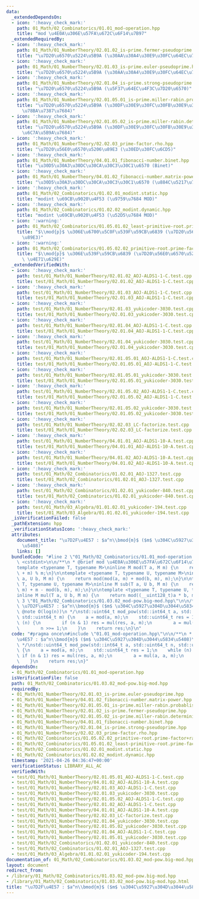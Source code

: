 ```yaml
---
data:
  _extendedDependsOn:
  - icon: ':heavy_check_mark:'
    path: 01_Math/02_Combinatorics/01.01_mod-operation.hpp
    title: "mod \u4E0A\u306E\u57FA\u672C\u6F14\u7B97"
  _extendedRequiredBy:
  - icon: ':heavy_check_mark:'
    path: 01_Math/01_NumberTheory/02.01.02_is-prime.fermer-pseudoprime.hpp
    title: "\u7D20\u6570\u5224\u5B9A (\u30AA\u30A4\u30E9\u30FC\u64EC\u7D20\u6570)"
  - icon: ':heavy_check_mark:'
    path: 01_Math/01_NumberTheory/02.01.03_is-prime.euler-pseudoprime.hpp
    title: "\u7D20\u6570\u5224\u5B9A (\u30AA\u30A4\u30E9\u30FC\u64EC\u7D20\u6570)"
  - icon: ':heavy_check_mark:'
    path: 01_Math/01_NumberTheory/02.01.04_is-prime.strong-pseudoprime.hpp
    title: "\u7D20\u6570\u5224\u5B9A (\u5F37\u64EC\u4F3C\u7D20\u6570)"
  - icon: ':heavy_check_mark:'
    path: 01_Math/01_NumberTheory/02.01.05.01_is-prime.miller-rabin.probablistic.hpp
    title: "\u7D20\u6570\u5224\u5B9A (\u30DF\u30E9\u30FC\u30FB\u30E9\u30D3\u30F3\u3001\
      \u78BA\u7387\u7684)"
  - icon: ':heavy_check_mark:'
    path: 01_Math/01_NumberTheory/02.01.05.02_is-prime.miller-rabin.deterministic.hpp
    title: "\u7D20\u6570\u5224\u5B9A (\u30DF\u30E9\u30FC\u30FB\u30E9\u30D3\u30F3\u3001\
      \u6C7A\u5B9A\u7684)"
  - icon: ':heavy_check_mark:'
    path: 01_Math/01_NumberTheory/02.02.03_prime-factor.rho.hpp
    title: "\u7D20\u56E0\u6570\u5206\u89E3 (\u30ED\u30FC\u6CD5)"
  - icon: ':heavy_check_mark:'
    path: 01_Math/01_NumberTheory/04.01.01_fibonacci-number.binet.hpp
    title: "\u30D5\u30A3\u30DC\u30CA\u30C3\u30C1\u6570 (Binet)"
  - icon: ':heavy_check_mark:'
    path: 01_Math/01_NumberTheory/04.01.02_fibonacci-number.matrix-power.hpp
    title: "\u30D5\u30A3\u30DC\u30CA\u30C3\u30C1\u6570 (\u884C\u5217\u7D2F\u4E57)"
  - icon: ':heavy_check_mark:'
    path: 01_Math/02_Combinatorics/01.02.01_modint.static.hpp
    title: "modint \u69CB\u9020\u4F53 (\u9759\u7684 MOD)"
  - icon: ':heavy_check_mark:'
    path: 01_Math/02_Combinatorics/01.02.02_modint.dynamic.hpp
    title: "modint \u69CB\u9020\u4F53 (\u52D5\u7684 MOD)"
  - icon: ':warning:'
    path: 01_Math/02_Combinatorics/01.05.01.02_least-primitive-root.prime-factor.hpp
    title: "$\\mod{p}$ \u306E\u6700\u5C0F\u539F\u59CB\u6839 (\u7D20\u56E0\u6570\u5206\
      \u89E3)"
  - icon: ':warning:'
    path: 01_Math/02_Combinatorics/01.05.02.02_primitive-root.prime-factor+randomized.hpp
    title: "$\\mod{p}$ \u306E\u539F\u59CB\u6839 (\u7D20\u56E0\u6570\u5206\u89E3 +\
      \ \u4E71\u629E)"
  _extendedVerifiedWith:
  - icon: ':heavy_check_mark:'
    path: test/01_Math/01_NumberTheory/02.01.02_AOJ-ALDS1-1-C.test.cpp
    title: test/01_Math/01_NumberTheory/02.01.02_AOJ-ALDS1-1-C.test.cpp
  - icon: ':heavy_check_mark:'
    path: test/01_Math/01_NumberTheory/02.01.03_AOJ-ALDS1-1-C.test.cpp
    title: test/01_Math/01_NumberTheory/02.01.03_AOJ-ALDS1-1-C.test.cpp
  - icon: ':heavy_check_mark:'
    path: test/01_Math/01_NumberTheory/02.01.03_yukicoder-3030.test.cpp
    title: test/01_Math/01_NumberTheory/02.01.03_yukicoder-3030.test.cpp
  - icon: ':heavy_check_mark:'
    path: test/01_Math/01_NumberTheory/02.01.04_AOJ-ALDS1-1-C.test.cpp
    title: test/01_Math/01_NumberTheory/02.01.04_AOJ-ALDS1-1-C.test.cpp
  - icon: ':heavy_check_mark:'
    path: test/01_Math/01_NumberTheory/02.01.04_yukicoder-3030.test.cpp
    title: test/01_Math/01_NumberTheory/02.01.04_yukicoder-3030.test.cpp
  - icon: ':heavy_check_mark:'
    path: test/01_Math/01_NumberTheory/02.01.05.01_AOJ-ALDS1-1-C.test.cpp
    title: test/01_Math/01_NumberTheory/02.01.05.01_AOJ-ALDS1-1-C.test.cpp
  - icon: ':heavy_check_mark:'
    path: test/01_Math/01_NumberTheory/02.01.05.01_yukicoder-3030.test.cpp
    title: test/01_Math/01_NumberTheory/02.01.05.01_yukicoder-3030.test.cpp
  - icon: ':heavy_check_mark:'
    path: test/01_Math/01_NumberTheory/02.01.05.02_AOJ-ALDS1-1-C.test.cpp
    title: test/01_Math/01_NumberTheory/02.01.05.02_AOJ-ALDS1-1-C.test.cpp
  - icon: ':heavy_check_mark:'
    path: test/01_Math/01_NumberTheory/02.01.05.02_yukicoder-3030.test.cpp
    title: test/01_Math/01_NumberTheory/02.01.05.02_yukicoder-3030.test.cpp
  - icon: ':heavy_check_mark:'
    path: test/01_Math/01_NumberTheory/02.02.03_LC-factorize.test.cpp
    title: test/01_Math/01_NumberTheory/02.02.03_LC-factorize.test.cpp
  - icon: ':heavy_check_mark:'
    path: test/01_Math/01_NumberTheory/04.01.01_AOJ-ALDS1-10-A.test.cpp
    title: test/01_Math/01_NumberTheory/04.01.01_AOJ-ALDS1-10-A.test.cpp
  - icon: ':heavy_check_mark:'
    path: test/01_Math/01_NumberTheory/04.01.02_AOJ-ALDS1-10-A.test.cpp
    title: test/01_Math/01_NumberTheory/04.01.02_AOJ-ALDS1-10-A.test.cpp
  - icon: ':heavy_check_mark:'
    path: test/01_Math/02_Combinatorics/01.02.01_AOJ-1327.test.cpp
    title: test/01_Math/02_Combinatorics/01.02.01_AOJ-1327.test.cpp
  - icon: ':heavy_check_mark:'
    path: test/01_Math/02_Combinatorics/01.02.01_yukicoder-840.test.cpp
    title: test/01_Math/02_Combinatorics/01.02.01_yukicoder-840.test.cpp
  - icon: ':heavy_check_mark:'
    path: test/01_Math/03_Algebra/01.01.02.01_yukicoder-194.test.cpp
    title: test/01_Math/03_Algebra/01.01.02.01_yukicoder-194.test.cpp
  _isVerificationFailed: false
  _pathExtension: hpp
  _verificationStatusIcon: ':heavy_check_mark:'
  attributes:
    document_title: "\u7D2F\u4E57 : $a^n\\bmod{m}$ ($m$ \u304C\u5927\u304D\u3044\u5834\
      \u5408)"
    links: []
  bundledCode: "#line 2 \"01_Math/02_Combinatorics/01.01_mod-operation.hpp\"\n#include\
    \ <cstdint>\n\n/**\n * @brief mod \u4E0A\u306E\u57FA\u672C\u6F14\u7B97\n */\n\
    template <typename T, typename M>\ninline M mod(T a, M m) {\n    return (a % m\
    \ + m) % m;\n}\n\ntemplate <typename T, typename U, typename M>\ninline M add(T\
    \ a, U b, M m) {\n    return mod(mod(a, m) + mod(b, m), m);\n}\n\ntemplate <typename\
    \ T, typename U, typename M>\ninline M sub(T a, U b, M m) {\n    return mod(mod(a,\
    \ m) + m - mod(b, m), m);\n}\n\ntemplate <typename T, typename U, typename M>\n\
    inline M mul(T a, U b, M m) {\n    return mod((__uint128_t)a * b, m);\n}\n#line\
    \ 3 \"01_Math/02_Combinatorics/01.03.02_mod-pow.big-mod.hpp\"\n\n/**\n * @brief\
    \ \u7D2F\u4E57 : $a^n\\bmod{m}$ ($m$ \u304C\u5927\u304D\u3044\u5834\u5408)\n *\
    \ @note O(log(n))\n */\nstd::uint64_t mod_pow(std::int64_t a, std::uint64_t n,\
    \ std::uint64_t m) {\n    a = mod(a, m);\n    std::uint64_t res = 1;\n    while\
    \ (n) {\n        if (n & 1) res = mul(res, a, m);\n        a = mul(a, a, m);\n\
    \        n >>= 1;\n    }\n    return res;\n}\n"
  code: "#pragma once\n#include \"01.01_mod-operation.hpp\"\n\n/**\n * @brief \u7D2F\
    \u4E57 : $a^n\\bmod{m}$ ($m$ \u304C\u5927\u304D\u3044\u5834\u5408)\n * @note O(log(n))\n\
    \ */\nstd::uint64_t mod_pow(std::int64_t a, std::uint64_t n, std::uint64_t m)\
    \ {\n    a = mod(a, m);\n    std::uint64_t res = 1;\n    while (n) {\n       \
    \ if (n & 1) res = mul(res, a, m);\n        a = mul(a, a, m);\n        n >>= 1;\n\
    \    }\n    return res;\n}"
  dependsOn:
  - 01_Math/02_Combinatorics/01.01_mod-operation.hpp
  isVerificationFile: false
  path: 01_Math/02_Combinatorics/01.03.02_mod-pow.big-mod.hpp
  requiredBy:
  - 01_Math/01_NumberTheory/02.01.03_is-prime.euler-pseudoprime.hpp
  - 01_Math/01_NumberTheory/04.01.02_fibonacci-number.matrix-power.hpp
  - 01_Math/01_NumberTheory/02.01.05.01_is-prime.miller-rabin.probablistic.hpp
  - 01_Math/01_NumberTheory/02.01.02_is-prime.fermer-pseudoprime.hpp
  - 01_Math/01_NumberTheory/02.01.05.02_is-prime.miller-rabin.deterministic.hpp
  - 01_Math/01_NumberTheory/04.01.01_fibonacci-number.binet.hpp
  - 01_Math/01_NumberTheory/02.01.04_is-prime.strong-pseudoprime.hpp
  - 01_Math/01_NumberTheory/02.02.03_prime-factor.rho.hpp
  - 01_Math/02_Combinatorics/01.05.02.02_primitive-root.prime-factor+randomized.hpp
  - 01_Math/02_Combinatorics/01.05.01.02_least-primitive-root.prime-factor.hpp
  - 01_Math/02_Combinatorics/01.02.01_modint.static.hpp
  - 01_Math/02_Combinatorics/01.02.02_modint.dynamic.hpp
  timestamp: '2021-04-26 04:36:47+00:00'
  verificationStatus: LIBRARY_ALL_AC
  verifiedWith:
  - test/01_Math/01_NumberTheory/02.01.05.01_AOJ-ALDS1-1-C.test.cpp
  - test/01_Math/01_NumberTheory/04.01.02_AOJ-ALDS1-10-A.test.cpp
  - test/01_Math/01_NumberTheory/02.01.03_AOJ-ALDS1-1-C.test.cpp
  - test/01_Math/01_NumberTheory/02.01.03_yukicoder-3030.test.cpp
  - test/01_Math/01_NumberTheory/02.01.05.02_AOJ-ALDS1-1-C.test.cpp
  - test/01_Math/01_NumberTheory/02.01.02_AOJ-ALDS1-1-C.test.cpp
  - test/01_Math/01_NumberTheory/04.01.01_AOJ-ALDS1-10-A.test.cpp
  - test/01_Math/01_NumberTheory/02.02.03_LC-factorize.test.cpp
  - test/01_Math/01_NumberTheory/02.01.04_yukicoder-3030.test.cpp
  - test/01_Math/01_NumberTheory/02.01.05.02_yukicoder-3030.test.cpp
  - test/01_Math/01_NumberTheory/02.01.04_AOJ-ALDS1-1-C.test.cpp
  - test/01_Math/01_NumberTheory/02.01.05.01_yukicoder-3030.test.cpp
  - test/01_Math/02_Combinatorics/01.02.01_yukicoder-840.test.cpp
  - test/01_Math/02_Combinatorics/01.02.01_AOJ-1327.test.cpp
  - test/01_Math/03_Algebra/01.01.02.01_yukicoder-194.test.cpp
documentation_of: 01_Math/02_Combinatorics/01.03.02_mod-pow.big-mod.hpp
layout: document
redirect_from:
- /library/01_Math/02_Combinatorics/01.03.02_mod-pow.big-mod.hpp
- /library/01_Math/02_Combinatorics/01.03.02_mod-pow.big-mod.hpp.html
title: "\u7D2F\u4E57 : $a^n\\bmod{m}$ ($m$ \u304C\u5927\u304D\u3044\u5834\u5408)"
---
```

